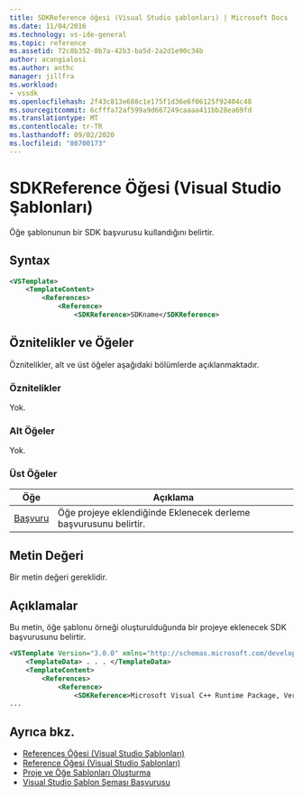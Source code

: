 ```yaml
---
title: SDKReference öğesi (Visual Studio şablonları) | Microsoft Docs
ms.date: 11/04/2016
ms.technology: vs-ide-general
ms.topic: reference
ms.assetid: 72c8b352-0b7a-42b3-ba5d-2a2d1e90c34b
author: acangialosi
ms.author: anthc
manager: jillfra
ms.workload:
- vssdk
ms.openlocfilehash: 2f43c813e688c1e175f1d36e6f06125f92404c48
ms.sourcegitcommit: 6cfffa72af599a9d667249caaaa411bb28ea69fd
ms.translationtype: MT
ms.contentlocale: tr-TR
ms.lasthandoff: 09/02/2020
ms.locfileid: "80700173"
---
```

# <a name="sdkreference-element-visual-studio-templates"></a>SDKReference Öğesi (Visual Studio Şablonları)
Öğe şablonunun bir SDK başvurusu kullandığını belirtir.

## <a name="syntax"></a>Syntax

```xml
<VSTemplate>
    <TemplateContent>
        <References>
            <Reference>
                <SDKReference>SDKname</SDKReference>
```

## <a name="attributes-and-elements"></a>Öznitelikler ve Öğeler
 Öznitelikler, alt ve üst öğeler aşağıdaki bölümlerde açıklanmaktadır.

### <a name="attributes"></a>Öznitelikler
 Yok.

### <a name="child-elements"></a>Alt Öğeler
 Yok.

### <a name="parent-elements"></a>Üst Öğeler

|Öğe|Açıklama|
|-------------|-----------------|
|[Başvuru](../extensibility/reference-element-visual-studio-templates.md)|Öğe projeye eklendiğinde Eklenecek derleme başvurusunu belirtir.|

## <a name="text-value"></a>Metin Değeri
 Bir metin değeri gereklidir.

## <a name="remarks"></a>Açıklamalar
 Bu metin, öğe şablonu örneği oluşturulduğunda bir projeye eklenecek SDK başvurusunu belirtir.

```xml
<VSTemplate Version="3.0.0" xmlns="http://schemas.microsoft.com/developer/vstemplate/2005" Type="Item">
    <TemplateData> . . . </TemplateData>
    <TemplateContent>
        <References>
            <Reference>
                <SDKReference>Microsoft Visual C++ Runtime Package, Version=11.0.0.0</SDKReference>
...
```

## <a name="see-also"></a>Ayrıca bkz.
- [References Öğesi (Visual Studio Şablonları)](../extensibility/references-element-visual-studio-templates.md)
- [Reference Öğesi (Visual Studio Şablonları)](../extensibility/reference-element-visual-studio-templates.md)
- [Proje ve Öğe Şablonları Oluşturma](../ide/creating-project-and-item-templates.md)
- [Visual Studio Şablon Şeması Başvurusu](../extensibility/visual-studio-template-schema-reference.md)
